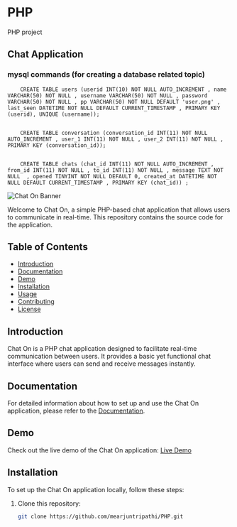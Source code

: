 # PHP
PHP project
## Chat Application

### mysql commands (for creating a database related topic)

        CREATE TABLE users (userid INT(10) NOT NULL AUTO_INCREMENT , name VARCHAR(50) NOT NULL , username VARCHAR(50) NOT NULL , password VARCHAR(50) NOT NULL , pp VARCHAR(50) NOT NULL DEFAULT 'user.png' , last_seen DATETIME NOT NULL DEFAULT CURRENT_TIMESTAMP , PRIMARY KEY (userid), UNIQUE (username));


        CREATE TABLE conversation (conversation_id INT(11) NOT NULL AUTO_INCREMENT , user_1 INT(11) NOT NULL , user_2 INT(11) NOT NULL , PRIMARY KEY (conversation_id));


        CREATE TABLE chats (chat_id INT(11) NOT NULL AUTO_INCREMENT , from_id INT(11) NOT NULL , to_id INT(11) NOT NULL , message TEXT NOT NULL  , opened TINYINT NOT NULL DEFAULT 0, created_at DATETIME NOT NULL DEFAULT CURRENT_TIMESTAMP , PRIMARY KEY (chat_id)) ;



![Chat On Banner](https://example.com/path/to/banner.png)

Welcome to Chat On, a simple PHP-based chat application that allows users to communicate in real-time. This repository contains the source code for the application.

## Table of Contents

- [Introduction](#introduction)
- [Documentation](#documentation)
- [Demo](#demo)
- [Installation](#installation)
- [Usage](#usage)
- [Contributing](#contributing)
- [License](#license)

## Introduction

Chat On is a PHP chat application designed to facilitate real-time communication between users. It provides a basic yet functional chat interface where users can send and receive messages instantly.

## Documentation

For detailed information about how to set up and use the Chat On application, please refer to the [Documentation](https://drive.google.com/file/d/1yZ89-FOlpTBnWFvUOLTc_KjDv_wkU4yR/view?usp=share_link).

## Demo

Check out the live demo of the Chat On application: [Live Demo](https://greatchatson.000webhostapp.com/)

## Installation

To set up the Chat On application locally, follow these steps:

1. Clone this repository:
   ```sh
   git clone https://github.com/mearjuntripathi/PHP.git

